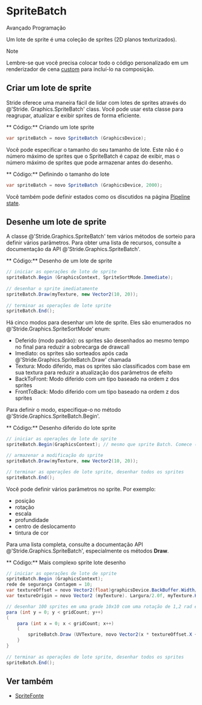 # SpriteBatch

<span class="badge text-bg-primary">Avançado</span>
<span class="badge text-bg-success">Programação</span>

Um lote de sprite é uma coleção de sprites (2D planos texturizados).

> [!Note]
> Lembre-se que você precisa colocar todo o código personalizado em um renderizador de cena [custom](../graphics-compositor/custom-scene-renderers.md) para incluí-lo na composição.

## Criar um lote de sprite

Stride oferece uma maneira fácil de lidar com lotes de sprites através do @'Stride. Graphics.SpriteBatch' class. Você pode usar esta classe para reagrupar, atualizar e exibir sprites de forma eficiente.

** Código:** Criando um lote sprite

```cs
var spriteBatch = novo SpriteBatch (GraphicsDevice);
```

Você pode especificar o tamanho do seu tamanho de lote. Este não é o número máximo de sprites que o SpriteBatch é capaz de exibir, mas o número máximo de sprites que pode armazenar antes do desenho.

** Código:** Definindo o tamanho do lote

```cs
var spriteBatch = novo SpriteBatch (GraphicsDevice, 2000);
```

Você também pode definir estados como os discutidos na página [Pipeline state](pipeline-state.md).

## Desenhe um lote de sprite

A classe @'Stride.Graphics.SpriteBatch' tem vários métodos de sorteio para definir vários parâmetros. Para obter uma lista de recursos, consulte a documentação da API @'Stride.Graphics.SpriteBatch'.

** Código:** Desenho de um lote de sprite

```cs
// iniciar as operações de lote de sprite
spriteBatch.Begin (GraphicsContext, SpriteSortMode.Immediate);
 
// desenhar o sprite imediatamente
spriteBatch.Draw(myTexture, new Vector2(10, 20));
 
// terminar as operações de lote sprite
spriteBatch.End();
```

Há cinco modos para desenhar um lote de sprite. Eles são enumerados no @'Stride.Graphics.SpriteSortMode' enum:

- Deferido (modo padrão): os sprites são desenhados ao mesmo tempo no final para reduzir a sobrecarga de drawcall
- Imediato: os sprites são sorteados após cada @'Stride.Graphics.SpriteBatch.Draw' chamada
- Textura: Modo diferido, mas os sprites são classificados com base em sua textura para reduzir a atualização dos parâmetros de efeito
- BackToFront: Modo diferido com um tipo baseado na ordem z dos sprites
- FrontToBack: Modo diferido com um tipo baseado na ordem z dos sprites

Para definir o modo, especifique-o no método @'Stride.Graphics.SpriteBatch.Begin'.

** Código:** Desenho diferido do lote sprite

```cs
// iniciar as operações de lote de sprite
spriteBatch.Begin(GraphicsContext); // mesmo que sprite Batch. Comece (GraphicsContext, SpriteSortMode.Deferido);

// armazenar a modificação do sprite
spriteBatch.Draw(myTexture, new Vector2(10, 20));

// terminar as operações de lote sprite, desenhar todos os sprites
spriteBatch.End();
```

Você pode definir vários parâmetros no sprite. Por exemplo:

- posição
- rotação
- escala
- profundidade
- centro de deslocamento
- tintura de cor

Para uma lista completa, consulte a documentação API @'Stride.Graphics.SpriteBatch', especialmente os métodos **Draw**.

** Código:** Mais complexo sprite lote desenho

```cs
// iniciar as operações de lote de sprite
spriteBatch.Begin (GraphicsContext);
rede de segurança Contagem = 10;
var textureOffset = novo Vector2(float)graphicsDevice.BackBuffer.Width/gridCount, (float)graphicsDevice.BackBuffer.Height/gridCount);
var textureOrigin = novo Vector2 (myTexture). Largura/2.0f, myTexture.Height/2.0f);

// desenhar 100 sprites em uma grade 10x10 com uma rotação de 1,2 rad e uma escala de 0,5 para cada um deles
para (int y = 0; y < gridCount; y++)
(
    para (int x = 0; x < gridCount; x++)
    (
        spriteBatch.Draw (UVTexture, novo Vector2(x * textureOffset.X + textureOffset.X / 2.0f, y * textureOffset. Y + textureOffset.Y / 2.0f), Color.White, 1.2f, textureOrigin, 0.5f);
    }
}
 
// terminar as operações de lote sprite, desenhar todos os sprites
spriteBatch.End();
```

## Ver também

* [SpriteFonte](spritefont.md)